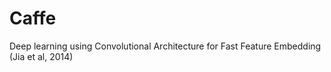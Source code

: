 # Caffe
Deep learning using Convolutional Architecture for Fast Feature Embedding (Jia et al, 2014)
